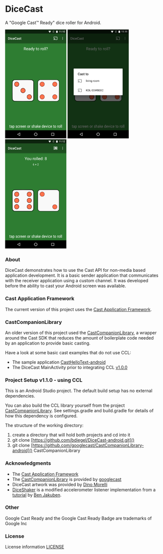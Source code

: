 DiceCast
========
A "Google Cast™ Ready" dice roller for Android. 

<img src='res/prod/nexus5/ready.png' width=200/>
<img src='res/prod/nexus5/connect.png' width=200/>
<img src='res/prod/nexus5/roll.png' width=200/>

### About
DiceCast demonstrates how to use the Cast API for non-media based application development. It is a basic sender
application that communicates with the receiver application using a custom channel. It was developed
before the ability to cast your Android screen was available.

### Cast Application Framework
The current version of this project uses the [Cast Application Framework](https://developers.google.com/cast/docs/android_sender_setup).

### CastCompanionLibrary
An older version of this project used the [CastCompanionLibrary](https://github.com/googlecast/CastCompanionLibrary-android),
a wrapper around the Cast SDK that reduces the amount of boilerplate code needed by an 
application to provide basic casting.
 
Have a look at some basic cast examples that do not use CCL:

* The sample application [CastHelloText-android](https://github.com/googlecast/CastHelloText-android.git)
* The DiceCast MainActivity prior to integrating CCL [v1.0.0](https://github.com/bdiegel/DiceCast-android/blob/v1.0.0/app/src/main/java/com/honu/dicecast/MainActivity.java)

### Project Setup v1.1.0 - using CCL
This is an Android Studio project. The default build setup has no external dependencies.

You can also build the CCL library yourself from the project [CastCompanionLibrary](https://github.com/googlecast/CastCompanionLibrary-android).
See settings.gradle and build.gradle for details of how this dependency is configured.

The structure of the working directory:

  1. create a directory that will hold both projects and cd into it
  2. git clone [https://github.com/bdiegel/DiceCast-android.git]()
  3. git clone [https://github.com/googlecast/CastCompanionLibrary-android]() CastCompanionLibrary

### Acknowledgments
* The [Cast Application Framework](https://developers.google.com/cast/docs/android_sender_setup)
* The [CastCompanionLibrary](https://github.com/googlecast/CastCompanionLibrary-android) is provided by [googlecast](https://github.com/googlecast) 
* DiceCast artwork was provided by [Dino Morelli](https://github.com/dino-)
* [DiceShaker](https://github.com/bdiegel/DiceCast-android/blob/master/app/src/main/java/com/honu/dicecast/DiceShaker.java) 
is a modified accelerometer listener implementation from a [tutorial](http://teamtreehouse.com/library/build-a-simple-android-app/shaking-things-up/adding-a-shake-detector) 
by [Ben Jakuben](http://teamtreehouse.com/bendog24). 

### Other
Google Cast Ready and the Google Cast Ready Badge are trademarks of Google Inc

### License
License information [LICENSE](LICENSE.txt)